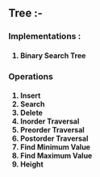 <h2><b>Tree :- </b></h2>
<h3>Implementations : </h3>
<h4>
<ol>
<li>Binary Search Tree</li>
</ol>
</h4>
<h3>Operations</h3>
<h4>
<ol>
<li>Insert</li>
<li>Search</li>
<li>Delete</li>
<li>Inorder Traversal</li>
<li>Preorder Traversal</li>
<li>Postorder Traversal</li>
<li>Find Minimum Value</li>
<li>Find Maximum Value</li>
<li>Height</li>
</ol>
</h4>